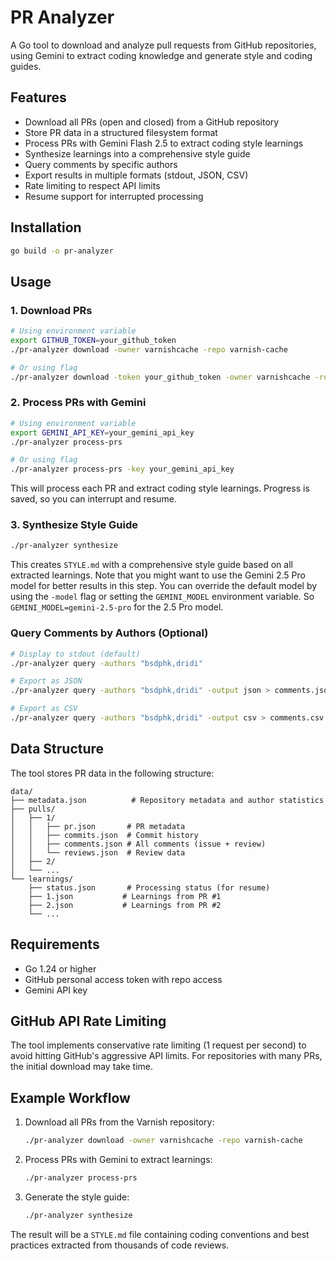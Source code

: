 # PR Analyzer

A Go tool to download and analyze pull requests from GitHub repositories, using Gemini to extract coding knowledge
and generate style and coding guides.

## Features

- Download all PRs (open and closed) from a GitHub repository
- Store PR data in a structured filesystem format
- Process PRs with Gemini Flash 2.5 to extract coding style learnings
- Synthesize learnings into a comprehensive style guide
- Query comments by specific authors
- Export results in multiple formats (stdout, JSON, CSV)
- Rate limiting to respect API limits
- Resume support for interrupted processing

## Installation

```bash
go build -o pr-analyzer
```

## Usage

### 1. Download PRs

```bash
# Using environment variable
export GITHUB_TOKEN=your_github_token
./pr-analyzer download -owner varnishcache -repo varnish-cache

# Or using flag
./pr-analyzer download -token your_github_token -owner varnishcache -repo varnish-cache
```

### 2. Process PRs with Gemini

```bash
# Using environment variable
export GEMINI_API_KEY=your_gemini_api_key
./pr-analyzer process-prs

# Or using flag
./pr-analyzer process-prs -key your_gemini_api_key
```

This will process each PR and extract coding style learnings. Progress is saved, so you can interrupt and resume.

### 3. Synthesize Style Guide

```bash
./pr-analyzer synthesize
```

This creates `STYLE.md` with a comprehensive style guide based on all extracted learnings. Note that you might want to
use the Gemini 2.5 Pro model for better results in this step. You can override the default model by using the `-model`
flag or setting the `GEMINI_MODEL` environment variable. So `GEMINI_MODEL=gemini-2.5-pro` for the 2.5 Pro model.

### Query Comments by Authors (Optional)

```bash
# Display to stdout (default)
./pr-analyzer query -authors "bsdphk,dridi"

# Export as JSON
./pr-analyzer query -authors "bsdphk,dridi" -output json > comments.json

# Export as CSV
./pr-analyzer query -authors "bsdphk,dridi" -output csv > comments.csv
```

## Data Structure

The tool stores PR data in the following structure:

```
data/
├── metadata.json          # Repository metadata and author statistics
├── pulls/
│   ├── 1/
│   │   ├── pr.json       # PR metadata
│   │   ├── commits.json  # Commit history
│   │   ├── comments.json # All comments (issue + review)
│   │   └── reviews.json  # Review data
│   ├── 2/
│   └── ...
└── learnings/
    ├── status.json       # Processing status (for resume)
    ├── 1.json           # Learnings from PR #1
    ├── 2.json           # Learnings from PR #2
    └── ...
```

## Requirements

- Go 1.24 or higher
- GitHub personal access token with repo access
- Gemini API key

## GitHub API Rate Limiting

The tool implements conservative rate limiting (1 request per second) to avoid hitting GitHub's aggressive
API limits. For repositories with many PRs, the initial download may take time.

## Example Workflow

1. Download all PRs from the Varnish repository:
   ```bash
   ./pr-analyzer download -owner varnishcache -repo varnish-cache
   ```

2. Process PRs with Gemini to extract learnings:
   ```bash
   ./pr-analyzer process-prs
   ```

3. Generate the style guide:
   ```bash
   ./pr-analyzer synthesize
   ```

The result will be a `STYLE.md` file containing coding conventions and best practices extracted from thousands of code
reviews.

